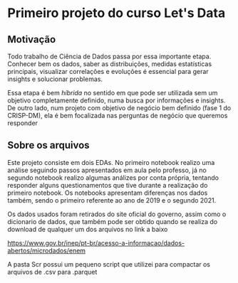 # Primeiro projeto do curso Let's Data



## <a> Motivação </a>

Todo trabalho de Ciência de Dados passa por essa importante etapa. Conhecer bem os dados, saber as distribuições, medidas estatísticas principais, visualizar correlações e evoluções é essencial para gerar insights e solucionar problemas.

Essa etapa é bem *híbrida* no sentido em que pode ser utilizada sem um objetivo completamente definido, numa busca por informações e insights. De outro lado, num projeto com objetivo de negócio bem definido (fase 1 do CRISP-DM), ela é bem focalizada nas perguntas de negócio que queremos responder


## <a> Sobre os arquivos </a>


Este projeto consiste em dois EDAs. No primeiro notebook realizo uma análise seguindo passos apresentados em aula pelo professo, já no segundo notebook realizo algumas análizes por conta própria, tentando responder alguns questionamentos que tive durante a realização do primeiro notebook. 
Os notebooks apresentam diferenças nos dados também, sendo o primeiro referente ao ano de 2019 e o segundo 2021.  

Os dados usados foram retirados do site oficial do governo, assim como o dicionario de dados, que também pode ser obtido quando se realiza do download de qualquer um dos arquivos no link a baixo

https://www.gov.br/inep/pt-br/acesso-a-informacao/dados-abertos/microdados/enem


A pasta Scr possui um pequeno script que utilizei para compactar os arquivos de .csv para .parquet
